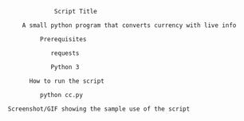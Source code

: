                  
                      Script Title
                      
             A small python program that converts currency with live info

                  Prerequisites
                  
                     requests
                     
                     Python 3
                     
               How to run the script
               
                  python cc.py

         Screenshot/GIF showing the sample use of the script

